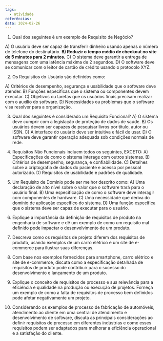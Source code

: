 ```yaml
---
tags:
  - atividade
referências: 
data: 2024-02-26
---
```

1) Qual dos seguintes é um exemplo de Requisito de Negócio?
   
A) O usuário deve ser capaz de transferir dinheiro usando apenas o número de telefone do destinatário.
**B) Reduzir o tempo médio de checkout no site de 5 minutos para 2 minutos.**
C) O sistema deve garantir a entrega de mensagens com uma latência máxima de 2 segundos.
D) O software deve se comunicar com o leitor de cartão de crédito usando o protocolo XYZ.

2) Os Requisitos do Usuário são definidos como:
   
A) Critérios de desempenho, segurança e usabilidade que o software deve atender.
B) Funções específicas que o sistema ou componentes devem executar.
C) Objetivos ou tarefas que os usuários finais precisam realizar com o auxílio do software.
D) Necessidades ou problemas que o software visa resolver para a organização.

3)  Qual dos seguintes é considerado um Requisito Funcional?
A) O sistema deve cumprir com a legislação de proteção de dados de saúde.
B) Os usuários devem ser capazes de pesquisar livros por título, autor ou ISBN.
C) A interface do usuário deve ser intuitiva e fácil de usar.
D) O software deve garantir operação adequada sob condições normais de rede.

4)  Requisitos Não Funcionais incluem todos os seguintes, EXCETO:
A) Especificações de como o sistema interage com outros sistemas.
B) Critérios de desempenho, segurança, e confiabilidade.
C) Detalhes sobre a criptografia de dados do paciente e acesso por pessoal autorizado.
D) Requisitos de usabilidade e padrões de qualidade.

5)  Um Requisito de Domínio pode ser melhor descrito como:
A) Uma declaração de alto nível sobre o valor que o software trará para o usuário final.
B) Uma especificação de como o software deve interagir com componentes de hardware.
C) Uma necessidade que deriva do domínio de aplicação específico do sistema.
D) Uma função específica que o sistema deve ser capaz de executar para o usuário.

6) Explique a importância da definição de requisitos de produto na engenharia
de software e dê um exemplo de como um requisito mal definido pode impactar o
desenvolvimento de um produto.

7) Descreva como os requisitos de projeto diferem dos requisitos de produto,
usando exemplos de um carro elétrico e um site de e-commerce para ilustrar suas diferenças.

8) Com base nos exemplos fornecidos para smartphone, carro elétrico e site de
e-commerce, discuta como a especificação detalhada de requisitos de produto pode
contribuir para o sucesso do desenvolvimento e lançamento de um produto.

9) Explique o conceito de requisitos de processo e sua relevância para a
eficiência e qualidade na produção ou execução de projetos. Forneça um exemplo de como a
falta de requisitos de processo bem definidos pode afetar negativamente um projeto.

10) Considerando os exemplos de processo de fabricação de automóveis,
atendimento ao cliente em uma central de atendimento e desenvolvimento de software,
discuta as principais considerações ao definir requisitos de processo em diferentes indústrias
e como esses requisitos podem ser adaptados para melhorar a eficiência operacional e a
satisfação do cliente.